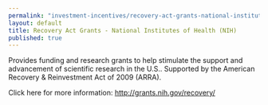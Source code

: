 ```yaml
---
permalink: "investment-incentives/recovery-act-grants-national-institutes-health-nih.html"
layout: default
title: Recovery Act Grants - National Institutes of Health (NIH)
published: true
---
```


<P>Provides funding&nbsp;and research grants to help stimulate the support and advancement of scientific research in the U.S..&nbsp;Supported by the American Recovery &amp; Reinvestment Act of 2009 (ARRA).</p>
<P>Click here for more information: <A href="http://grants.nih.gov/recovery/">http://grants.nih.gov/recovery/</a></p> 